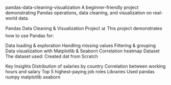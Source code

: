 pandas-data-cleaning-visualization
A beginner-friendly project demonstrating Pandas operations, data cleaning, and visualization on real-world data.

Pandas Data Cleaning & Visualization Project
📊 This project demonstrates how to use Pandas for:

Data loading & exploration
Handling missing values
Filtering & grouping
Data visualization with Matplotlib & Seaborn
Correlation heatmap
Dataset
The dataset used: Created dat from Scratch

Key Insights
Distribution of salaries by country
Correlation between working hours and salary
Top 5 highest-paying job roles
Libraries Used
pandas
numpy
matplotlib
seaborn
